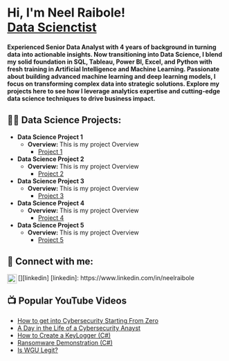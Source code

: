 <h1>Hi, I'm Neel Raibole! <br/><a href = "https://www.linkedin.com/in/neelraibole/">Data Scienctist</a></h1>

<h4>Experienced Senior Data Analyst with 4 years of background in turning data into actionable insights. Now transitioning into Data Science, I blend my solid foundation in SQL, Tableau, Power BI, Excel, and Python with fresh training in Artificial Intelligence and Machine Learning. Passionate about building advanced machine learning and deep learning models, I focus on transforming complex data into strategic solutions. Explore my projects here to see how I leverage analytics expertise and cutting-edge data science techniques to drive business impact. </h4>
<h2>👨‍💻 Data Science Projects:</h2>

- <b>Data Science Project 1</b>
  - <b>Overview: </b>This is my project Overview
    - [Project 1](https://github.com/Neel-Raibole/Link1)
- <b>Data Science Project 2</b>
  - <b>Overview: </b>This is my project Overview
    - [Project 2](https://github.com/Neel-Raibole/Link1)
- <b>Data Science Project 3</b>
  - <b>Overview: </b>This is my project Overview
    - [Project 3](https://github.com/Neel-Raibole/Link1)
- <b>Data Science Project 4</b>
  - <b>Overview: </b>This is my project Overview
    - [Project 4](https://github.com/Neel-Raibole/Link1)
- <b>Data Science Project 5</b>
  - <b>Overview: </b>This is my project Overview
    - [Project 5](https://github.com/Neel-Raibole/Link1)

<h2> 🤳 Connect with me:</h2>
[<img align="left" alt="NeelRaibole | LinkedIn" width="22px" src="https://cdn.jsdelivr.net/npm/simple-icons@v3/icons/linkedin.svg" />][linkedin]
[linkedin]: https://www.linkedin.com/in/neelraibole


<h2>📺 Popular YouTube Videos</h2>

- [How to get into Cybersecurity Starting From Zero](https://www.youtube.com/watch?v=a83ASGn_V_s)
- [A Day in the Life of a Cybersecurity Anayst](https://www.youtube.com/watch?v=uHy3oM7NnoU)
- [How to Create a KeyLogger (C#)](https://www.youtube.com/watch?v=N-L9hklSlNk)
- [Ransomware Demonstration (C#)](https://www.youtube.com/watch?v=OfvdQeh79s0)
- [Is WGU Legit?](https://www.youtube.com/watch?v=E2MwRWxDBkA)

<!--
**Neel-Raibole/Neel-Raibole** is a ✨ _special_ ✨ repository because its `README.md` (this file) appears on your GitHub profile.
